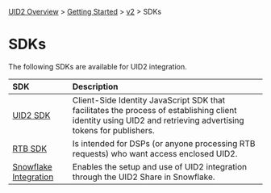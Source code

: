 [UID2 Overview](../../../README.md) > [Getting Started](../../README.md) > [v2](../README.md) > SDKs

# SDKs

The following SDKs are available for UID2 integration. 

| SDK | Description |
| :--- | :--- |
| [UID2 SDK](./client-side-identity.md) | Client-Side Identity JavaScript SDK that facilitates the process of establishing client identity using UID2 and retrieving advertising tokens for publishers. |
| [RTB SDK](./dsp-client-v1-overview.md) | Is intended for DSPs (or anyone processing RTB requests) who want access enclosed UID2.|
| [Snowflake Integration](./snowflake_integration.md) | Enables the setup and use of UID2 integration through the UID2 Share in Snowflake. |

